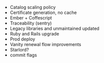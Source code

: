 - Catalog scaling policy
- Certificate generation, no cache
- Ember + Coffescript
- Traceability (sentry) 
- Legacy libraries and unmaintained updated
- Ruby and Rails upgrade
- Prod deploy
- Vanity renewal flow improvements
- Starlord?
- commit flags